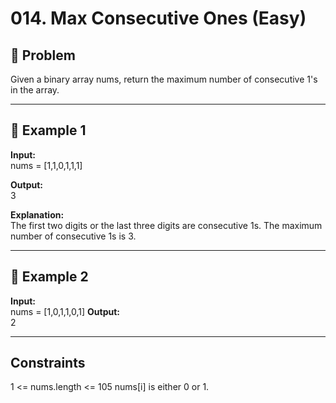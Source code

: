 # 014. Max Consecutive Ones (Easy)

## 📌 Problem
Given a binary array nums, return the maximum number of consecutive 1's in the array.  

---

## 🔹 Example 1
**Input:**  
nums = [1,1,0,1,1,1]

**Output:**  
3

**Explanation:**  
The first two digits or the last three digits are consecutive 1s. The maximum number of consecutive 1s is 3.

---

## 🔹 Example 2
**Input:**  
 nums = [1,0,1,1,0,1]
**Output:**  
2

---

## Constraints
1 <= nums.length <= 105
nums[i] is either 0 or 1.  

